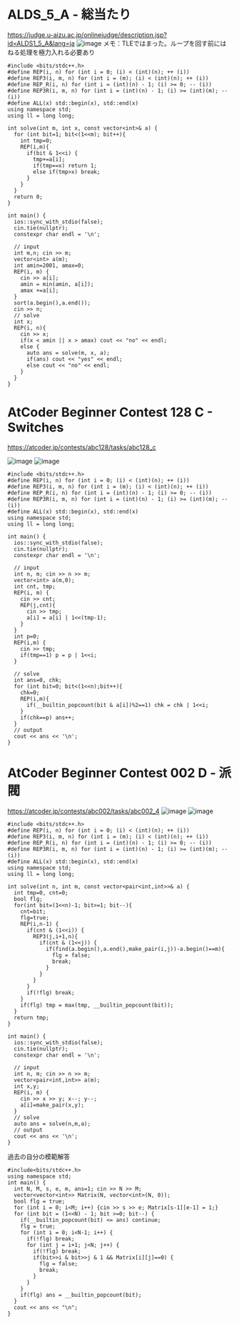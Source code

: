 # ALDS_5_A - 総当たり
https://judge.u-aizu.ac.jp/onlinejudge/description.jsp?id=ALDS1_5_A&lang=ja
![image](https://user-images.githubusercontent.com/46245101/110995377-a11caa00-83bd-11eb-8559-830a24c8d855.png)
メモ：TLEではまった。ループを回す前にはねる処理を極力入れる必要あり

```
#include <bits/stdc++.h>
#define REP(i, n) for (int i = 0; (i) < (int)(n); ++ (i))
#define REP3(i, m, n) for (int i = (m); (i) < (int)(n); ++ (i))
#define REP_R(i, n) for (int i = (int)(n) - 1; (i) >= 0; -- (i))
#define REP3R(i, m, n) for (int i = (int)(n) - 1; (i) >= (int)(m); -- (i))
#define ALL(x) std::begin(x), std::end(x)
using namespace std;
using ll = long long;

int solve(int m, int x, const vector<int>& a) {
  for (int bit=1; bit<(1<<m); bit++){
    int tmp=0;
    REP(i,m){
      if(bit & 1<<i) {
        tmp+=a[i];
        if(tmp==x) return 1;
        else if(tmp>x) break;
      }
    }
  }
  return 0;
}

int main() {
  ios::sync_with_stdio(false);
  cin.tie(nullptr);
  constexpr char endl = '\n';

  // input
  int m,n; cin >> m;
  vector<int> a(m);
  int amin=2001, amax=0;
  REP(i, m) {
    cin >> a[i];
    amin = min(amin, a[i]);
    amax +=a[i];
  }
  sort(a.begin(),a.end());
  cin >> n;
  // solve
  int x;
  REP(i, n){
    cin >> x;
    if(x < amin || x > amax) cout << "no" << endl;
    else {
      auto ans = solve(m, x, a);
      if(ans) cout << "yes" << endl;
      else cout << "no" << endl;
    }
  }
}
```


# AtCoder Beginner Contest 128 C - Switches
https://atcoder.jp/contests/abc128/tasks/abc128_c

![image](https://user-images.githubusercontent.com/46245101/111005070-79354280-83cd-11eb-97c7-4080f60c29c6.png)
![image](https://user-images.githubusercontent.com/46245101/111005085-80f4e700-83cd-11eb-9979-8aef700447eb.png)

```
#include <bits/stdc++.h>
#define REP(i, n) for (int i = 0; (i) < (int)(n); ++ (i))
#define REP3(i, m, n) for (int i = (m); (i) < (int)(n); ++ (i))
#define REP_R(i, n) for (int i = (int)(n) - 1; (i) >= 0; -- (i))
#define REP3R(i, m, n) for (int i = (int)(n) - 1; (i) >= (int)(m); -- (i))
#define ALL(x) std::begin(x), std::end(x)
using namespace std;
using ll = long long;

int main() {
  ios::sync_with_stdio(false);
  cin.tie(nullptr);
  constexpr char endl = '\n';

  // input
  int n, m; cin >> n >> m;
  vector<int> a(m,0);
  int cnt, tmp;
  REP(i, m) {
    cin >> cnt;
    REP(j,cnt){
      cin >> tmp;
      a[i] = a[i] | 1<<(tmp-1);
    }
  }
  int p=0;
  REP(i,m) {
    cin >> tmp;
    if(tmp==1) p = p | 1<<i;
  }

  // solve
  int ans=0, chk;
  for (int bit=0; bit<(1<<n);bit++){
    chk=0;
    REP(i,m){
      if(__builtin_popcount(bit & a[i])%2==1) chk = chk | 1<<i;
    }
    if(chk==p) ans++;
  }
  // output
  cout << ans << '\n';
}
```

# AtCoder Beginner Contest 002 D - 派閥
https://atcoder.jp/contests/abc002/tasks/abc002_4
![image](https://user-images.githubusercontent.com/46245101/111018841-bebe3380-83fe-11eb-9bbc-4fb96474b25f.png)
![image](https://user-images.githubusercontent.com/46245101/111018849-cd0c4f80-83fe-11eb-9e05-201cc8883ea9.png)


```
#include <bits/stdc++.h>
#define REP(i, n) for (int i = 0; (i) < (int)(n); ++ (i))
#define REP3(i, m, n) for (int i = (m); (i) < (int)(n); ++ (i))
#define REP_R(i, n) for (int i = (int)(n) - 1; (i) >= 0; -- (i))
#define REP3R(i, m, n) for (int i = (int)(n) - 1; (i) >= (int)(m); -- (i))
#define ALL(x) std::begin(x), std::end(x)
using namespace std;
using ll = long long;

int solve(int n, int m, const vector<pair<int,int>>& a) {
  int tmp=0, cnt=0;
  bool flg;
  for(int bit=(1<<n)-1; bit>=1; bit--){
    cnt=bit;
    flg=true;
    REP(i,n-1) {
      if(cnt & (1<<i)) {
        REP3(j,i+1,n){
          if(cnt & (1<<j)) {
            if(find(a.begin(),a.end(),make_pair(i,j))-a.begin()==m){
              flg = false;
              break;
            }
          }
        }
      }
      if(!flg) break;
    }
    if(flg) tmp = max(tmp, __builtin_popcount(bit));
  }
  return tmp;
}

int main() {
  ios::sync_with_stdio(false);
  cin.tie(nullptr);
  constexpr char endl = '\n';

  // input
  int n, m; cin >> n >> m;
  vector<pair<int,int>> a(m);
  int x,y;
  REP(i, m) {
    cin >> x >> y; x--; y--;
    a[i]=make_pair(x,y);
  }
  // solve
  auto ans = solve(n,m,a);
  // output
  cout << ans << '\n';
}
```
過去の自分の模範解答
```
#include<bits/stdc++.h>
using namespace std;
int main() {
  int N, M, s, e, m, ans=1; cin >> N >> M;
  vector<vector<int>> Matrix(N, vector<int>(N, 0));
  bool flg = true;
  for (int i = 0; i<M; i++) {cin >> s >> e; Matrix[s-1][e-1] = 1;}
  for (int bit = (1<<N) - 1; bit >=0; bit--) {
    if(__builtin_popcount(bit) <= ans) continue;
    flg = true;
    for (int i = 0; i<N-1; i++) {
      if(!flg) break;
      for (int j = i+1; j<N; j++) {
        if(!flg) break;
        if(bit>>i & bit>>j & 1 && Matrix[i][j]==0) {
          flg = false;
          break;
        }
      }
    }
    if(flg) ans = __builtin_popcount(bit);
  }
  cout << ans << "\n";
}
```


